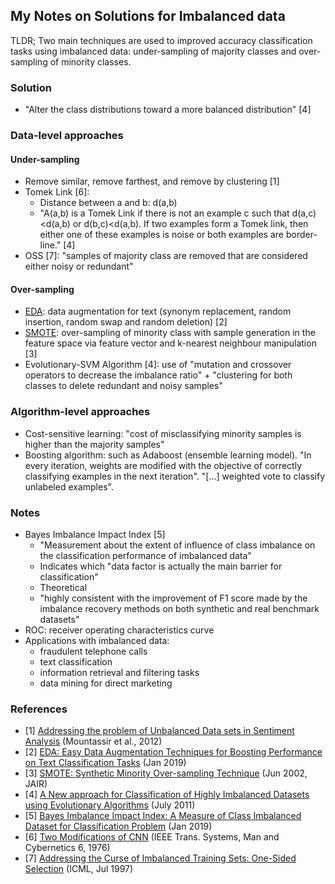 ## My Notes on Solutions for Imbalanced data

TLDR; Two main techniques are used to improved accuracy classification tasks using imbalanced data: under-sampling of majority classes and over-sampling of minority classes.

### Solution
* "Alter the class distributions toward a more balanced distribution" [4]

### Data-level approaches
#### Under-sampling
* Remove similar, remove farthest, and remove by clustering [1]
* Tomek Link [6]:
  * Distance between a and b: d(a,b)
  * "A(a,b) is a Tomek Link if there is not an example c such that d(a,c)<d(a,b) or d(b,c)<d(a,b). If two examples form a Tomek link, then either one of these examples is noise or both examples are border-line." [4] 
* OSS [7]: "samples of majority class are removed that are considered either noisy or redundant"

#### Over-sampling
* [EDA](./eda.md): data augmentation for text (synonym replacement, random insertion, random swap and random deletion) [2]
* [SMOTE](./smote.md): over-sampling of minority class with sample generation in the feature space via feature vector and k-nearest neighbour manipulation [3]
* Evolutionary-SVM Algorithm [4]: use of "mutation and crossover operators to decrease the imbalance ratio" + "clustering for both classes to delete redundant and noisy samples"

### Algorithm-level approaches
* Cost-sensitive learning: "cost of misclassifying minority samples is higher than the majority samples"
* Boosting algorithm: such as Adaboost (ensemble learning model). "In every iteration, weights are modified with the objective of correctly classifying examples in the next iteration". "[...] weighted vote to classify unlabeled examples".

### Notes
* Bayes Imbalance Impact Index [5]
  * "Measurement about the extent of influence of class imbalance on the classification performance of imbalanced data"
  * Indicates which "data factor is actually the main barrier for classification"
  * Theoretical
  * "highly consistent with the improvement of F1 score made by the imbalance recovery methods on both synthetic and real benchmark datasets"
* ROC: receiver operating characteristics curve
* Applications with imbalanced data:
  * fraudulent telephone calls
  * text classification
  * information retrieval and filtering tasks
  * data mining for direct marketing 

### References
* [1] [Addressing the problem of Unbalanced Data sets in Sentiment Analysis](https://www.academia.edu/5505329/Addressing_the_problem_of_Unbalanced_Data_sets_in_Sentiment_Analysis) (Mountassir et al., 2012)
* [2] [EDA: Easy Data Augmentation Techniques for Boosting Performance on Text Classification Tasks](./notes/eda.md) (Jan 2019)
* [3] [SMOTE: Synthetic Minority Over-sampling Technique](./notes/smote.md) (Jun 2002, JAIR)
* [4] [A New approach for Classification of Highly Imbalanced Datasets using Evolutionary Algorithms](https://pdfs.semanticscholar.org/2402/969387dd0ab0113be2ebd4437d79598389ee.pdf) (July 2011)
* [5] [Bayes Imbalance Impact Index: A Measure of Class Imbalanced Dataset for Classification Problem](http://arxiv.org/abs/1901.10173) (Jan 2019)
* [6] [Two Modifications of CNN](https://ieeexplore.ieee.org/document/4309452) (IEEE Trans. Systems, Man and Cybernetics 6, 1976)
* [7] [Addressing the Curse of Imbalanced Training Sets: One-Sided Selection](https://sci2s.ugr.es/keel/pdf/algorithm/congreso/kubat97addressing.pdf) (ICML, Jul 1997)